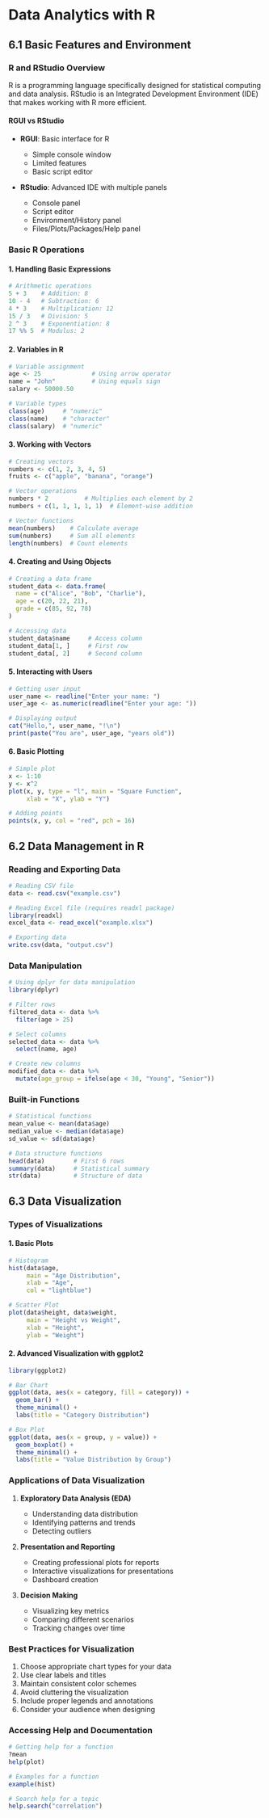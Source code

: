# Data Analytics with R
## 6.1 Basic Features and Environment

### R and RStudio Overview
R is a programming language specifically designed for statistical computing and data analysis. RStudio is an Integrated Development Environment (IDE) that makes working with R more efficient.

#### RGUI vs RStudio
- **RGUI**: Basic interface for R
  - Simple console window
  - Limited features
  - Basic script editor

- **RStudio**: Advanced IDE with multiple panels
  - Console panel
  - Script editor
  - Environment/History panel
  - Files/Plots/Packages/Help panel

### Basic R Operations

#### 1. Handling Basic Expressions
```r
# Arithmetic operations
5 + 3    # Addition: 8
10 - 4   # Subtraction: 6
4 * 3    # Multiplication: 12
15 / 3   # Division: 5
2 ^ 3    # Exponentiation: 8
17 %% 5  # Modulus: 2
```

#### 2. Variables in R
```r
# Variable assignment
age <- 25              # Using arrow operator
name = "John"          # Using equals sign
salary <- 50000.50

# Variable types
class(age)     # "numeric"
class(name)    # "character"
class(salary)  # "numeric"
```

#### 3. Working with Vectors
```r
# Creating vectors
numbers <- c(1, 2, 3, 4, 5)
fruits <- c("apple", "banana", "orange")

# Vector operations
numbers * 2          # Multiplies each element by 2
numbers + c(1, 1, 1, 1, 1)  # Element-wise addition

# Vector functions
mean(numbers)    # Calculate average
sum(numbers)     # Sum all elements
length(numbers)  # Count elements
```

#### 4. Creating and Using Objects
```r
# Creating a data frame
student_data <- data.frame(
  name = c("Alice", "Bob", "Charlie"),
  age = c(20, 22, 21),
  grade = c(85, 92, 78)
)

# Accessing data
student_data$name     # Access column
student_data[1, ]     # First row
student_data[, 2]     # Second column
```

#### 5. Interacting with Users
```r
# Getting user input
user_name <- readline("Enter your name: ")
user_age <- as.numeric(readline("Enter your age: "))

# Displaying output
cat("Hello,", user_name, "!\n")
print(paste("You are", user_age, "years old"))
```

#### 6. Basic Plotting
```r
# Simple plot
x <- 1:10
y <- x^2
plot(x, y, type = "l", main = "Square Function",
     xlab = "X", ylab = "Y")

# Adding points
points(x, y, col = "red", pch = 16)
```

## 6.2 Data Management in R

### Reading and Exporting Data
```r
# Reading CSV file
data <- read.csv("example.csv")

# Reading Excel file (requires readxl package)
library(readxl)
excel_data <- read_excel("example.xlsx")

# Exporting data
write.csv(data, "output.csv")
```

### Data Manipulation
```r
# Using dplyr for data manipulation
library(dplyr)

# Filter rows
filtered_data <- data %>%
  filter(age > 25)

# Select columns
selected_data <- data %>%
  select(name, age)

# Create new columns
modified_data <- data %>%
  mutate(age_group = ifelse(age < 30, "Young", "Senior"))
```

### Built-in Functions
```r
# Statistical functions
mean_value <- mean(data$age)
median_value <- median(data$age)
sd_value <- sd(data$age)

# Data structure functions
head(data)        # First 6 rows
summary(data)     # Statistical summary
str(data)         # Structure of data
```

## 6.3 Data Visualization

### Types of Visualizations

#### 1. Basic Plots
```r
# Histogram
hist(data$age, 
     main = "Age Distribution",
     xlab = "Age",
     col = "lightblue")

# Scatter Plot
plot(data$height, data$weight,
     main = "Height vs Weight",
     xlab = "Height",
     ylab = "Weight")
```

#### 2. Advanced Visualization with ggplot2
```r
library(ggplot2)

# Bar Chart
ggplot(data, aes(x = category, fill = category)) +
  geom_bar() +
  theme_minimal() +
  labs(title = "Category Distribution")

# Box Plot
ggplot(data, aes(x = group, y = value)) +
  geom_boxplot() +
  theme_minimal() +
  labs(title = "Value Distribution by Group")
```

### Applications of Data Visualization

1. **Exploratory Data Analysis (EDA)**
   - Understanding data distribution
   - Identifying patterns and trends
   - Detecting outliers

2. **Presentation and Reporting**
   - Creating professional plots for reports
   - Interactive visualizations for presentations
   - Dashboard creation

3. **Decision Making**
   - Visualizing key metrics
   - Comparing different scenarios
   - Tracking changes over time

### Best Practices for Visualization

1. Choose appropriate chart types for your data
2. Use clear labels and titles
3. Maintain consistent color schemes
4. Avoid cluttering the visualization
5. Include proper legends and annotations
6. Consider your audience when designing

### Accessing Help and Documentation
```r
# Getting help for a function
?mean
help(plot)

# Examples for a function
example(hist)

# Search help for a topic
help.search("correlation")
```
